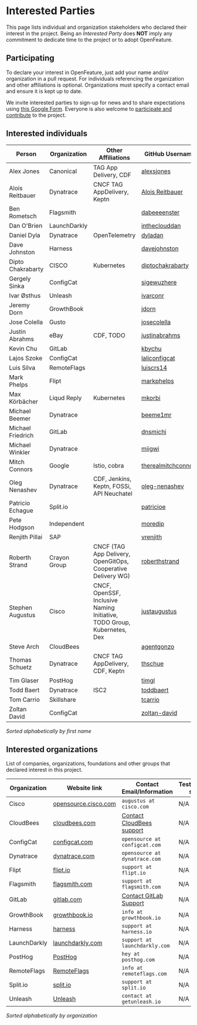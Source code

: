 # Interested Parties

This page lists individual and organization stakeholders who declared their interest in the project.
Being an _Interested Party_ does **NOT** imply any commitment to dedicate time to the project or to adopt OpenFeature.

## Participating

To declare your interest in OpenFeature, just add your name and/or organization
in a pull request. For individuals referencing the organization and other
affiliations is optional. Organizations must specify a contact email and ensure
it is kept up to date.

We invite interested parties to sign-up for news and to share expectations using [this Google Form](https://docs.google.com/forms/d/e/1FAIpQLSfRG8Ldun3HmcUsZCFMMORKyafjEUUKDYz5X-Zv8ZFCgbwlXA/viewform).
Everyone is also welcome to [participate and contribute](https://openfeature.dev/home/participate/) to the project.

## Interested individuals

| Person            | Organization | Other Affiliations                                                      | GitHub Username                                               | Gitlab Username                                   |
| ----------------- | ------------ | ----------------------------------------------------------------------- | ------------------------------------------------------------- | ------------------------------------------------- |
| Alex Jones        | Canonical    | TAG App Delivery, CDF                                                   | [alexsjones](https://github.com/AlexsJones)                   | N/A                                               |
| Alois Reitbauer   | Dynatrace    | CNCF TAG AppDelivery, Keptn                                             | [Alois Reitbauer](https://github.com/AloisReitbauer)          | N/A                                               |
| Ben Rometsch      | Flagsmith    |                                                                         | [dabeeeenster](https://github.com/dabeeeenster)               | [dabeeeenster](https://gitlab.com/dabeeeenster)   |
| Dan O'Brien       | LaunchDarkly |                                                                         | [intheclouddan](https://github.com/intheclouddan)             | N/A                                               |
| Daniel Dyla       | Dynatrace    | OpenTelemetry                                                           | [dyladan](https://github.com/dyladan)                         | N/A                                               |
| Dave Johnston     | Harness      |                                                                         | [davejohnston](https://github.com/davejohnston)               | N/A                                               |
| Dipto Chakrabarty | CISCO        | Kubernetes                                                              | [diptochakrabarty](https://github.com/DiptoChakrabarty)       | N/A                                               |
| Gergely Sinka     | ConfigCat    |                                                                         | [sigewuzhere](https://github.com/sigewuzhere)                 | N/A                                               |
| Ivar Østhus       | Unleash      |                                                                         | [ivarconr](https://github.com/ivarconr)                       |                                                   |
| Jeremy Dorn       | GrowthBook   |                                                                         | [jdorn](https://github.com/jdorn)                             | N/A                                               |
| Jose Colella      | Gusto        |                                                                         | [josecolella](https://github.com/josecolella)                 | N/A                                               |
| Justin Abrahms    | eBay         | CDF, TODO                                                               | [justinabrahms](https://github.com/justinabrahms)             | [justinabrahms](https://gitlab.com/justinabrahms) |
| Kevin Chu         | GitLab       |                                                                         | [kbychu](https://github.com/kbychu)                           | [kbychu](https://gitlab.com/kbychu)               |
| Lajos Szoke       | ConfigCat    |                                                                         | [laliconfigcat](https://github.com/laliconfigcat)             | N/A                                               |
| Luis Silva        | RemoteFlags  |                                                                         | [luiscrs14](https://github.com/luiscrs14)                     | N/A                                               |
| Mark Phelps       | Flipt        |                                                                         | [markphelps](https://github.com/markphelps)                   | N/A                                               |
| Max Körbächer     | Liqud Reply  | Kubernetes                                                              | [mkorbi](https://github.com/mkorbi)                           | N/A                                               |
| Michael Beemer    | Dynatrace    |                                                                         | [beeme1mr](https://github.com/beeme1mr)                       | [beeme1mr](https://gitlab.com/beeme1mr)           |
| Michael Friedrich | GitLab       |                                                                         | [dnsmichi](https://github.com/dnsmichi)                       | [dnsmichi](https://gitlab.com/dnsmichi)           |
| Michael Winkler   | Dynatrace    |                                                                         | [miigwi](https://github.com/miigwi)                           | N/A                                               |
| Mitch Connors     | Google       | Istio, cobra                                                            | [therealmitchconnors](https://github.com/therealmitchconnors) | N/A                                               |
| Oleg Nenashev     | Dynatrace    | CDF, Jenkins, Keptn, FOSSi, API Neuchatel                               | [oleg-nenashev](https://github.com/oleg-nenashev)             | [oleg-nenashev](https://gitlab.com/oleg-nenashev) |
| Patricio Echague  | Split.io     |                                                                         | [patricioe](https://github.com/patricioe)                     | N/A                                               |
| Pete Hodgson      | Independent  |                                                                         | [moredip](https://github.com/moredip)                         | N/A                                               |
| Renjith Pillai    | SAP          |                                                                         | [vrenjith](https://github.com/vrenjith)                       | N/A                                               |
| Roberth Strand    | Crayon Group | CNCF (TAG App Delivery, OpenGitOps, Cooperative Delivery WG)            | [roberthstrand](https://github.com/roberthstrand)             | N/A                                               |
| Stephen Augustus  | Cisco        | CNCF, OpenSSF, Inclusive Naming Initiative, TODO Group, Kubernetes, Dex | [justaugustus](https://github.com/justaugustus)               | [justaugustus](https://gitlab.com/justaugustus)   |
| Steve Arch        | CloudBees    |                                                                         | [agentgonzo](https://github.com/agentgonzo)                   | N/A                                               |
| Thomas Schuetz    | Dynatrace    | CNCF TAG AppDelivery, CDF, Keptn                                        | [thschue](https://github.com/thschue)                         | N/A                                               |
| Tim Glaser        | PostHog   |                                                                         | [timgl](https://github.com/timgl)                         | N/A           |
| Todd Baert        | Dynatrace    | ISC2                                                                    | [toddbaert](https://github.com/toddbaert)                     | N/A                                               |
| Tom Carrio        | Skillshare   |                                                                         | [tcarrio](https://github.com/tcarrio)                         | [tcarrio](https://gitlab.com/tcarrio)             |
| Zoltan David      | ConfigCat    |                                                                         | [zoltan-david](https://github.com/zoltan-david)               | N/A                                               |

_Sorted alphabetically by first name_

## Interested organizations

List of companies, organizations, foundations and other groups that declared interest in this project.

| Organization | Website link                                                           | Contact Email/Information                                                                     | Testimonial/case study link |
| ------------ | ---------------------------------------------------------------------- | --------------------------------------------------------------------------------------------- | --------------------------- |
| Cisco        | [opensource.cisco.com](https://opensource.cisco.com/)                  | `augustus at cisco.com`                                                                       | N/A                         |
| CloudBees    | [cloudbees.com](https://www.cloudbees.com/products/feature-management) | [Contact CloudBees support](https://www.cloudbees.com/products/feature-management/contact-us) | N/A                         |
| ConfigCat    | [configcat.com](https://configcat.com/)                                | `opensource at configcat.com`                                                                 | N/A                         |
| Dynatrace    | [dynatrace.com](https://www.dynatrace.com/)                            | `opensource at dynatrace.com`                                                                 | N/A                         |
| Flipt        | [flipt.io](https://flipt.io/)                                          | `support at flipt.io`                                                                         | N/A                         |
| Flagsmith    | [flagsmith.com](https://flagsmith.com/)                                | `support at flagsmith.com`                                                                    | N/A                         |
| GitLab       | [gitlab.com](https://gitlab.com/)                                      | [Contact GitLab Support](https://about.gitlab.com/support/#contact-support)                   | N/A                         |
| GrowthBook   | [growthbook.io](https://www.growthbook.io)                             | `info at growthbook.io`                                                                       | N/A                         |
| Harness      | [harness](https://harness.io/)                                         | `support at harness.io`                                                                       | N/A                         |
| LaunchDarkly | [launchdarkly.com](https://launchdarkly.com)                           | `support at launchdarkly.com`                                                                 | N/A                         |
| PostHog      | [PostHog](https://www.posthog.com/)                                  | `hey at posthog.com`                                                                    | N/A                         |
| RemoteFlags  | [RemoteFlags](https://remoteflags.com/)                                | `info at remoteflags.com`                                                                     | N/A                         |
| Split.io     | [split.io](https://split.io/)                                          | `support at split.io`                                                                         | N/A                         |
| Unleash      | [Unleash](https://www.getunleash.io/)                                  | `contact at getunleash.io`                                                                    | N/A                         |


_Sorted alphabetically by organization_

